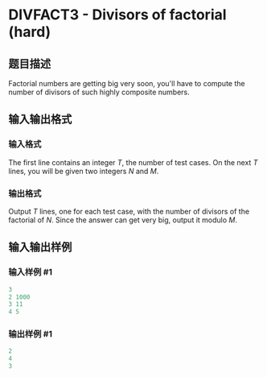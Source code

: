# DIVFACT3 - Divisors of factorial (hard)

## 题目描述

 Factorial numbers are getting big very soon, you'll have to compute the number of divisors of such highly composite numbers.

## 输入输出格式

### 输入格式

The first line contains an integer _T_, the number of test cases. On the next _T_ lines, you will be given two integers _N_ and _M_.

### 输出格式

Output _T_ lines, one for each test case, with the number of divisors of the factorial of _N_. Since the answer can get very big, output it modulo _M_.

## 输入输出样例

### 输入样例 #1

```cpp
3
2 1000
3 11
4 5
```


### 输出样例 #1

```cpp
2
4
3
```


